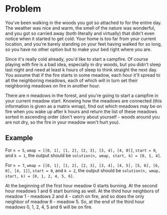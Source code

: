 # Problem

You've been walking in the woods you got so attached to for the entire day. The weather was nice and warm, the smell of the nature was wonderful, and you got so carried away (both literally and virtually) that didn't even notice when it started to get cold. Your home is too far from your current location, and you're barely standing on your feet having walked for so long, so you have no other option but to make your bed right where you are.

Since it's really cold already, you'd like to start a campfire. Of course playing with fire is a bad idea, especially in dry woods, but you didn't sleep last night and need at least k hours of sleep to think straight the next day. You assume that if the fire starts in some meadow, each hour it'll spread to all the neighboring meadows, each of which will in turn set their neighboring meadows on fire in another hour.

There are n meadows in the forest, and you're going to start a campfire in your current meadow start. Knowing how the meadows are connected (this information is given as a matrix wmap), find out which meadows may be on fire when you wake up after k hours and return the list of these meadows sorted in ascending order (don't worry about yourself - woods around you are not dry, so the fire in your meadow won't hurt you).

## Example

For `n = 5`, `wmap = [[0, 1], [1, 2], [2, 3], [3, 4], [4, 0]]`,
`start = 0`, and `k = 1`, the output should be
`solution(n, wmap, start, k) = [0, 1, 4]`.

For `n = 7`, `wmap = [[0, 1], [1, 2], [2, 3], [3, 4], [4, 5], [5, 6], [6, 0], [4, 1]]`,
`start = 0`, and `k = 2`, the output should be
`solution(n, wmap, start, k) = [0, 1, 2, 4, 5, 6]`.

At the beginning of the first hour meadow 0 starts burning. At the second hour meadows 1 and 6 start burning as well. At the third hour neighbors of meadow 1 - meadows 2 and 4 - catch on fire, and so does the only neighbor of meadow 6 - meadow 5. So, at the end of the third hour meadows 0, 1, 2, 4, 5 and 6 will be on fire.